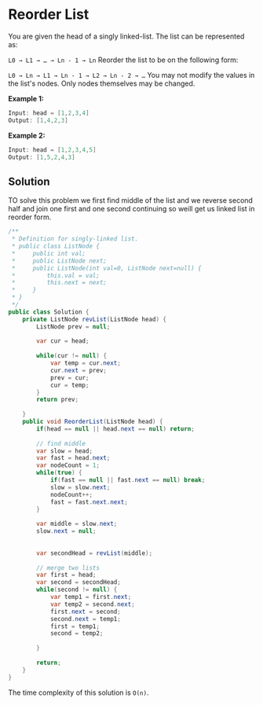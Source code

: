 # Reorder List
You are given the head of a singly linked-list. The list can be represented as:

`L0 → L1 → … → Ln - 1 → Ln`
Reorder the list to be on the following form:

`L0 → Ln → L1 → Ln - 1 → L2 → Ln - 2 → …`
You may not modify the values in the list's nodes. Only nodes themselves may be changed.

**Example 1:**
```csharp
Input: head = [1,2,3,4]
Output: [1,4,2,3]
```
**Example 2:**
```csharp
Input: head = [1,2,3,4,5]
Output: [1,5,2,4,3]
```
## Solution
TO solve this problem we first find middle of the list and we reverse second half and join one first and one second continuing so weill get us linked list in reorder form.
```csharp
/**
 * Definition for singly-linked list.
 * public class ListNode {
 *     public int val;
 *     public ListNode next;
 *     public ListNode(int val=0, ListNode next=null) {
 *         this.val = val;
 *         this.next = next;
 *     }
 * }
 */
public class Solution {
    private ListNode revList(ListNode head) {
        ListNode prev = null;
        
        var cur = head;
        
        while(cur != null) {
            var temp = cur.next;
            cur.next = prev;
            prev = cur;
            cur = temp;
        }
        return prev;
        
    }
    public void ReorderList(ListNode head) {
        if(head == null || head.next == null) return;
        
        // find middle
        var slow = head;
        var fast = head.next;
        var nodeCount = 1;
        while(true) {
            if(fast == null || fast.next == null) break;
            slow = slow.next;
            nodeCount++;
            fast = fast.next.next; 
        }
        
        var middle = slow.next;
        slow.next = null;
        
        
        var secondHead = revList(middle);
        
        // merge two lists
        var first = head;
        var second = secondHead;
        while(second != null) {
            var temp1 = first.next;
            var temp2 = second.next;
            first.next = second;
            second.next = temp1;
            first = temp1;
            second = temp2;
            
        }
        
        return;
    }
}
```
The time complexity of this solution is `O(n)`.